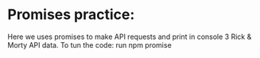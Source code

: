 # Promises practice:

Here we uses promises to make API requests and print in console 3 Rick & Morty API data.
To tun the code: run npm promise
